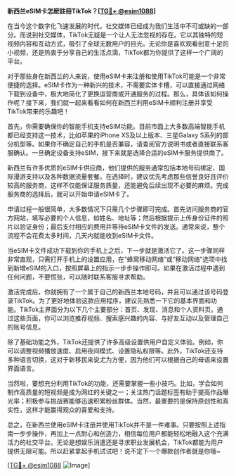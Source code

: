 **新西兰eSIM卡怎麽註冊TikTok？[[TG💪+ @esim1088](https://t.me/s/esim1088)]**

在当今这个数字化飞速发展的时代，社交媒体已经成为我们生活中不可或缺的一部分。而说到社交媒体，TikTok无疑是一个让人无法忽视的存在。它以其独特的短视频内容和互动方式，吸引了全球无数用户的目光。无论你是喜欢观看创意十足的小视频，还是热衷于分享自己的生活点滴，TikTok都为你提供了这样一个广阔的平台。

对于那些身在新西兰的人来说，使用eSIM卡来注册和使用TikTok可能是一个非常便捷的选择。eSIM卡作为一种新兴的技术，不需要实体卡槽，可以直接通过网络下载到设备中，极大地简化了更换运营商或开通服务的过程。那么，具体该如何操作呢？接下来，我们就一起来看看如何在新西兰利用eSIM卡顺利注册并享受TikTok带来的乐趣吧！

首先，你需要确保你的智能手机支持eSIM功能。目前市面上大多数高端智能手机都已经支持这一技术，比如苹果的iPhone XS及以上版本、三星Galaxy S系列的部分机型等。如果你不确定自己的手机是否兼容，请查阅官方说明书或者直接联系客服确认。一旦确定设备支持eSIM，接下来就是选择合适的eSIM卡服务提供商了。

新西兰有许多优质的eSIM卡供应商，他们提供的服务通常包括本地号码绑定、国际漫游支持以及各种数据流量套餐。在选择时，建议优先考虑那些信誉良好且评价较高的服务商，这样不仅能保证服务质量，还能避免后续出现不必要的麻烦。完成服务商的选择后，就可以开始申请eSIM卡了。

申请过程一般很简单，大多数情况下只需几个步骤即可完成。首先访问服务商的官方网站，填写必要的个人信息，如姓名、地址等；然后根据提示上传身份证件的照片以验证身份；最后支付相应的费用并等待eSIM卡文件的发送。通常来说，整个流程不会花费太多时间，几天内就能收到eSIM卡文件。

当eSIM卡文件成功下载到你的手机上之后，下一步就是激活它了。这一步骤同样非常直观，只需打开手机上的设置应用，在“蜂窝移动网络”或“移动网络”选项中找到新增eSIM的入口，按照屏幕上的指示一步步操作即可。如果在激活过程中遇到任何问题，不要慌张，可以随时联系客服寻求帮助。

激活完成后，你就拥有了一个属于自己的新西兰本地号码，并且可以通过该号码登录TikTok。为了更好地体验这款应用程序，建议先熟悉一下它的基本界面和功能。TikTok主界面分为以下几个主要部分：首页、发现、消息和个人资料页。通过这些页面，你可以浏览推荐视频、搜索感兴趣的内容、与好友互动以及管理自己的账号信息。

除了基础功能之外，TikTok还提供了许多高级设置供用户自定义体验。例如，你可以调整视频播放速度、启用夜间模式、设置隐私权限等。此外，TikTok还支持多种语言切换，这对于新移民来说尤为方便，因为他们可以根据自己的母语来设置界面语言。

当然啦，要想充分利用TikTok的功能，还需要掌握一些小技巧。比如，学会如何制作高质量的短视频是成为网红的关键之一；关注热门话题标签有助于提高作品曝光率；积极参与挑战赛能够迅速积累粉丝群体。当然，最重要的是保持原创性和真实性，这样才能赢得观众的喜爱和支持。

总之，在新西兰使用eSIM卡注册并使用TikTok并不是一件难事。只要按照上述指南一步步操作，再加上一点耐心和创造力，相信每位用户都能轻松地融入这个充满活力的社交平台。无论是想娱乐消遣还是寻求职业发展机会，TikTok都能为用户提供无限可能。所以赶紧拿起手机试试吧！说不定下一个爆款创作者就是你哦~

[[TG💪+ @esim1088](https://t.me/s/esim1088) ![Image](https://i.postimg.cc/4NQfJmqS/Snipaste-2025-05-13-00-14-12.png)]